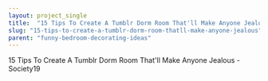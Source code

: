 ```yaml
---
layout: project_single
title:  "15 Tips To Create A Tumblr Dorm Room That'll Make Anyone Jealous"
slug: "15-tips-to-create-a-tumblr-dorm-room-thatll-make-anyone-jealous"
parent: "funny-bedroom-decorating-ideas"
---
```

15 Tips To Create A Tumblr Dorm Room That'll Make Anyone Jealous - Society19